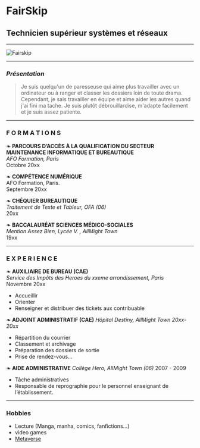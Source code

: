 # FairSkip

## Technicien supérieur systèmes et réseaux

***
![Fairskip](https://encrypted-tbn0.gstatic.com/images?q=tbn:ANd9GcSE9Fzpnbh_mUdhnN6xa-EU2OltYvziQxNx9w&usqp=CAU "it's me") 
***

### _Présentation_

><justify>Je suis quelqu'un de paresseuse qui aime plus travailler avec un ordinateur ou à ranger
et classer les dossiers loin de toute drama. Cependant, je sais travailler en équipe et aime
aider les autres quand j'ai fini ma tache. Je suis plutôt débrouillardise, m'adapte facilement et je
suis assez patiente.</justify>

***

### **F O R M A T I O N S**

❧ **PARCOURS D’ACCÈS À LA QUALIFICATION DU SECTEUR MAINTENANCE INFORMATIQUE ET BUREAUTIQUE**  
*AFO Formation, Paris*  
Octobre 20xx  

❧ **COMPÉTENCE NUMÉRIQUE**  
AFO Formation, Paris.  
Septembre 20xx  
  
❧ **CHÉQUIER BUREAUTIQUE**  
*Traitement de Texte et Tableur, OFA (06)*  
20xx  
  
❧ **BACCALAURÉAT SCIENCES MÉDICO-SOCIALES**    
*Mention Assez Bien, Lycée V. , AllMight Town*    
19xx

***

### **E X P E R I E N C E**

❧ **AUXILIAIRE DE BUREAU (CAE)**  
*Service des Impôts des Heroes du xxeme
arrondissement, Paris*  
Novembre 20xx
* Accueillir
* Orienter
* Renseigner et distribuer des tickets aux contribuable

❧ **ADJOINT ADMINISTRATIF (CAE)**
*Hôpital Destiny, AllMight Town
20xx-20xx*
* Répartition du courrier
* Classement et archivage
* Préparation des dossiers de sortie
* Prise de rendez-vous...

❧ **AIDE ADMINISTRATIVE**
  *Collège Hero, AllMight Town (06)*
2007 - 2009
* Tâche administratives
* Responsable de reprographie pour le personnel enseignant de l’établissement.

***

### **Hobbies**

* Lecture (Manga, manha, comics, fanfictions...)
* video games
* [Metaverse](https://secondlife.com/?lang=fr "Best game ever")
